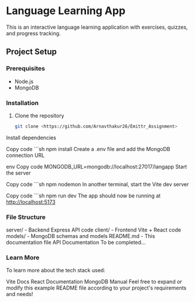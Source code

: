 # Language Learning App

This is an interactive language learning application with exercises, quizzes, and progress tracking.

## Project Setup

### Prerequisites

- Node.js
- MongoDB

### Installation

1. Clone the repository

   ```sh
   git clone <https://github.com/Arnavthakur26/Emittr_Assignment>

Install dependencies

Copy code
    ```sh
    npm install
Create a .env file and add the MongoDB connection URL

env
Copy code
MONGODB_URL=mongodb://localhost:27017/langapp
Start the server

Copy code
    ```sh
    npm nodemon
In another terminal, start the Vite dev server

Copy code
    ```sh
    npm run dev
The app should now be running at <http://localhost:5173>

### File Structure

server/ - Backend Express API code
client/ - Frontend Vite + React code
models/ - MongoDB schemas and models
README.md - This documentation file
API Documentation
To be completed...

### Learn More

To learn more about the tech stack used:

Vite Docs
React Documentation
MongoDB Manual
Feel free to expand or modify this example README file according to your project's requirements and needs!
